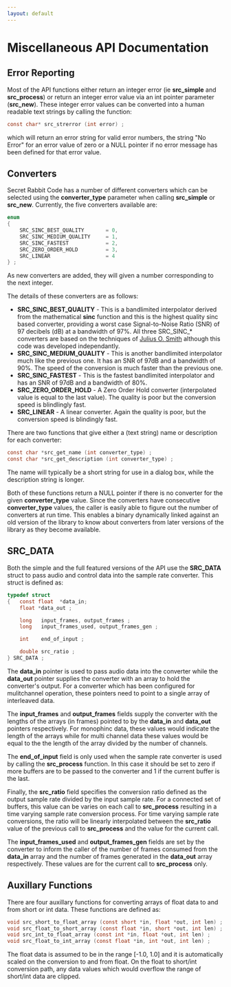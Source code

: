 ```yaml
---
layout: default
---
```


# Miscellaneous API Documentation

## Error Reporting

Most of the API functions either return an integer error (ie **src_simple** and
**src_process**) or return an integer error value via an int pointer parameter
(**src_new**). These integer error values can be converted into a human readable
text strings by calling the function:

```c
const char* src_strerror (int error) ;
```

which will return an error string for valid error numbers, the string
\"No Error\" for an error value of zero or a NULL pointer if no error message
has been defined for that error value.

## Converters

Secret Rabbit Code has a number of different converters which can be selected
using the **converter_type** parameter when calling **src_simple** or
**src_new**. Currently, the five converters available are:

```c
enum
{
    SRC_SINC_BEST_QUALITY       = 0,
    SRC_SINC_MEDIUM_QUALITY     = 1,
    SRC_SINC_FASTEST            = 2,
    SRC_ZERO_ORDER_HOLD         = 3,
    SRC_LINEAR                  = 4
} ;
```

As new converters are added, they will given a number corresponding to the next
integer.

The details of these converters are as follows:

- **SRC_SINC_BEST_QUALITY** - This is a bandlimited interpolator derived from
  the mathematical **sinc** function and this is the highest quality sinc based
  converter, providing a worst case Signal-to-Noise Ratio (SNR) of 97 decibels
  (dB) at a bandwidth of 97%. All three SRC_SINC_* converters are based on the
  techniques of [Julius O. Smith](http://ccrma.stanford.edu/~jos/resample/)
  although this code was developed independantly.
- **SRC_SINC_MEDIUM_QUALITY** - This is another bandlimited interpolator much
  like the previous one. It has an SNR of 97dB and a bandwidth of 90%. The speed
  of the conversion is much faster than the previous one.
- **SRC_SINC_FASTEST** - This is the fastest bandlimited interpolator and has an
  SNR of 97dB and a bandwidth of 80%.
- **SRC_ZERO_ORDER_HOLD** - A Zero Order Hold converter (interpolated value is
  equal to the last value). The quality is poor but the conversion speed is
  blindlingly fast.
- **SRC_LINEAR** - A linear converter. Again the quality is poor, but the
  conversion speed is blindingly fast.

There are two functions that give either a (text string) name or description for
each converter:

```c
const char *src_get_name (int converter_type) ;
const char *src_get_description (int converter_type) ;
```

The name will typically be a short string for use in a dialog box, while the
description string is longer.

Both of these functions return a NULL pointer if there is no converter for the
given **converter_type** value. Since the converters have consecutive
**converter_type** values, the caller is easily able to figure out the number of
converters at run time. This enables a binary dynamically linked against an old
version of the library to know about converters from later versions of the
library as they become available.

## SRC_DATA

Both the simple and the full featured versions of the API use the **SRC_DATA**
struct to pass audio and control data into the sample rate converter. This
struct is defined as:

```c
typedef struct
{   const float  *data_in;
    float *data_out ;

    long   input_frames, output_frames ;
    long   input_frames_used, output_frames_gen ;

    int    end_of_input ;

    double src_ratio ;
} SRC_DATA ;
```

The **data_in** pointer is used to pass audio data into the converter while the
**data_out** pointer supplies the converter with an array to hold the
converter's output. For a converter which has been configured for mulitchannel
operation, these pointers need to point to a single array of interleaved data.

The **input_frames** and **output_frames** fields supply the converter with the
lengths of the arrays (in frames) pointed to by the **data_in** and **data_out**
pointers respectively. For monophinc data, these values would indicate the
length of the arrays while for multi channel data these values would be equal to
the the length of the array divided by the number of channels.

The **end_of_input** field is only used when the sample rate converter is used
by calling the **src_process** function. In this case it should be set to zero
if more buffers are to be passed to the converter and 1 if the current buffer is
the last.

Finally, the **src_ratio** field specifies the conversion ratio defined as the
output sample rate divided by the input sample rate. For a connected set of
buffers, this value can be varies on each call to **src_process** resulting in a
time varying sample rate conversion process. For time varying sample rate
conversions, the ratio will be linearly interpolated between the **src_ratio**
value of the previous call to **src_process** and the value for the current
call.

The **input_frames_used** and **output_frames_gen** fields are set by the
converter to inform the caller of the number of frames consumed from the
**data_in** array and the number of frames generated in the **data_out** array
respectively. These values are for the current call to **src_process** only.

## Auxillary Functions

There are four auxillary functions for converting arrays of float data to and
from short or int data. These functions are defined as:

```c
void src_short_to_float_array (const short *in, float *out, int len) ;
void src_float_to_short_array (const float *in, short *out, int len) ;
void src_int_to_float_array (const int *in, float *out, int len) ;
void src_float_to_int_array (const float *in, int *out, int len) ;
```

The float data is assumed to be in the range [-1.0, 1.0] and it is automatically
scaled on the conversion to and from float. On the float to short/int conversion
path, any data values which would overflow the range of short/int data are
clipped.
